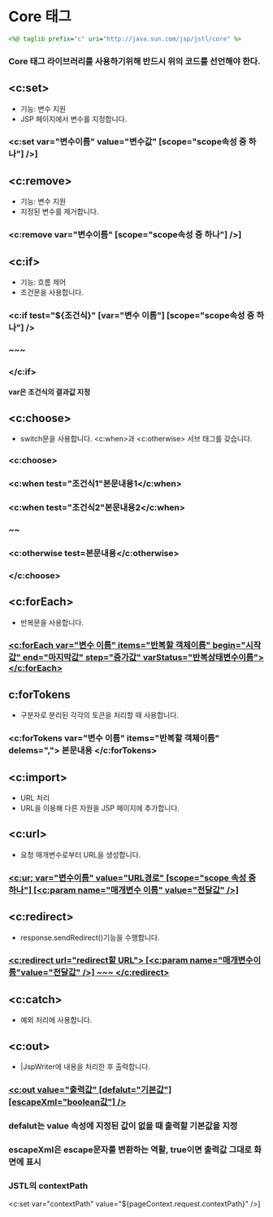 Core 태그
===========================
```jsp
<%@ taglib prefix="c" uri="http://java.sun.com/jsp/jstl/core" %>
```
### Core 태그 라이브러리를 사용하기위해 반드시 위의 코드를 선언해야 한다.

<c:set>
-----------------------
* 기능: 변수 지원
* JSP 페이지에서 변수를 지정합니다.

### <c:set var="변수이름" value="변수값" [scope="scope속성 중 하나"] />]

<c:remove>
-----------------------
* 기능: 변수 지원
* 지정된 변수를 제거합니다.

### <c:remove var="변수이름" [scope="scope속성 중 하나"] />]

<c:if>
-----------------------
* 기능: 흐름 제어
* 조건문을 사용합니다.

### <c:if test="${조건식}" [var="변수 이름"] [scope="scope속성 중 하나"] /> 

### ~~~

### </c:if>

#### var은 조건식의 결과값 지정

<c:choose>
-----------------------
* switch문을 사용합니다. <c:when>과 <c:otherwise> 서브 태그를 갖습니다.
### <c:choose>

### <c:when test="조건식1"본문내용1</c:when>

### <c:when test="조건식2"본문내용2</c:when> 

### ~~

### <c:otherwise test=본문내용</c:otherwise>
### </c:choose>

<c:forEach>
-------------------------------------
* 반복문을 사용합니다.

### [<c:forEach var="변수 이름" items="반복할 객체이름" begin="시작값" end="마지막값" step="증가값" varStatus="반복상태변수이름"></c:forEach>](https://github.com/lawijdo201/StudyPrograming/blob/main/JSP/JSTL/c:forEach.jsp)

c:forTokens
--------------------
* 구분자로 분리된 각각의 토큰을 처리할 때 사용합니다.

### <c:forTokens var="변수 이름" items="반복할 객체이름" delems=","> 본문내용 </c:forTokens>

<c:import>
--------------------
* URL 처리
* URL을 이용해 다른 자원을 JSP 페이지에 추가합니다.

<c:url>
------------------
* 요청 매개변수로부터 URL을 생성합니다.
### [<c:ur; var="변수이름" value="URL경로" [scope="scope 속성 중 하나"] [<c:param name="매개변수 이름" value="전달값" />]](https://github.com/lawijdo201/StudyPrograming/blob/main/JSP/JSTL/c:url.jsp)

<c:redirect>
-----------------
* response.sendRedirect()기능을 수행합니다.

### [<c:redirect url="redirect할 URL"> [<c:param name="매개변수이름"value="전달값" />] ~~~ </c:redirect>](https://github.com/lawijdo201/StudyPrograming/blob/main/JSP/JSTL/c:redirect.jsp)

<c:catch>
----------------
* 예외 처리에 사용합니다.

<c:out>
------------------
* |JspWriter에 내용을 처리한 후 출력합니다.

### [<c:out value="출력값" [defalut="기본값"] [escapeXml="boolean값"] />](https://github.com/lawijdo201/StudyPrograming/blob/main/JSP/JSTL/c:out.jsp)

### defalut는 value 속성에 지정된 값이 없을 때 출력할 기본값을 지정

### escapeXml은 escape문자를 변환하는 역활, true이면 출력값 그대로 화면에 표시


### JSTL의 contextPath

<c:set var="contextPath" value="${pageContext.request.contextPath}" />]
